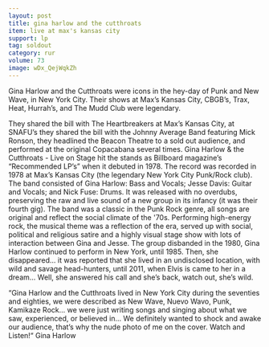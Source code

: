 ```yaml
---
layout: post
title: gina harlow and the cutthroats
item: live at max's kansas city
support: lp
tag: soldout
category: rur
volume: 73
image: wDx_QejWqkZh
---
```


Gina Harlow and the Cutthroats were icons in the hey-day of Punk and New Wave, in New York City. Their shows at Max’s Kansas City, CBGB’s, Trax, Heat, Hurrah’s, and The Mudd Club were legendary.

They shared the bill with The Heartbreakers at Max’s Kansas City, at SNAFU’s they shared the bill with the Johnny Average Band featuring Mick Ronson, they headlined the Beacon Theatre to a sold out audience, and performed at the original Copacabana several times. Gina Harlow & the Cutthroats - Live on Stage hit the stands as Billboard magazine’s “Recommended LP’s” when it debuted in 1978. The record was recorded in 1978 at Max’s Kansas City (the legendary New York City Punk/Rock club). The band consisted of Gina Harlow: Bass and Vocals; Jesse Davis: Guitar and Vocals; and Nick Fuse: Drums. It was released with no overdubs, preserving the raw and live sound of a new group in its infancy (it was their fourth gig). The band was a classic in the Punk Rock genre, all songs are original and reflect the social climate of the '70s. Performing high-energy rock, the musical theme was a reflection of the era, served up with social, political and religious satire and a highly visual stage show with lots of interaction between Gina and Jesse. The group disbanded in the 1980, Gina Harlow continued to perform in New York, until 1985. Then, she disappeared... it was reported that she lived in an undisclosed location, with wild and savage head-hunters, until 2011, when Elvis is came to her in a dream... Well, she answered his call and she’s back, watch out, she’s wild.

“Gina Harlow and the Cutthroats lived in New York City during the seventies and eighties, we were described as New Wave, Nuevo Wavo, Punk, Kamikaze Rock... we were just writing songs and singing about what we saw, experienced, or believed in... We definitely wanted to shock and awake our audience, that’s why the nude photo of me on the cover. Watch and Listen!“ Gina Harlow
